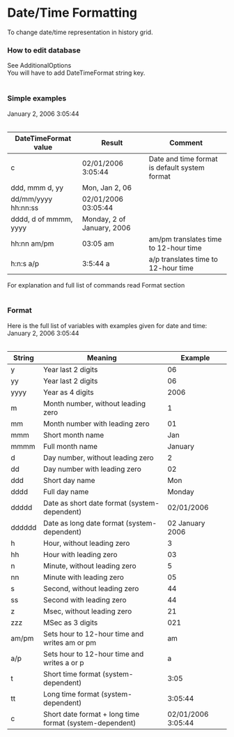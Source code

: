 # Date/Time Formatting #

To change date/time representation in history grid.

### How to edit database ###

See AdditionalOptions
<br>
You will have to add DateTimeFormat string key.<br>
<br>
<h3>Simple examples</h3>

January 2, 2006 3:05:44<br>
<br>
<table><thead><th>DateTimeFormat value</th><th>Result</th><th>Comment</th></thead><tbody>
<tr><td>c                   </td><td>02/01/2006 3:05:44</td><td>Date and time format is default system format</td></tr>
<tr><td>ddd, mmm d, yy      </td><td>Mon, Jan 2, 06</td><td>       </td></tr>
<tr><td>dd/mm/yyyy hh:nn:ss </td><td>02/01/2006 03:05:44</td><td>       </td></tr>
<tr><td>dddd, d of mmmm, yyyy</td><td>Monday, 2 of January, 2006</td><td>       </td></tr>
<tr><td>hh:nn am/pm         </td><td>03:05 am</td><td>am/pm translates time to 12-hour time</td></tr>
<tr><td>h:n:s a/p           </td><td>3:5:44 a</td><td>a/p translates time to 12-hour time</td></tr></tbody></table>

For explanation and full list of commands read Format section<br>
<br>
<h3>Format</h3>

Here is the full list of variables with examples given for date and time: January 2, 2006 3:05:44<br>
<br>
<table><thead><th>String</th><th>Meaning</th><th>Example</th></thead><tbody>
<tr><td>y     </td><td>Year last 2 digits</td><td>06     </td></tr>
<tr><td>yy    </td><td>Year last 2 digits</td><td>06     </td></tr>
<tr><td>yyyy  </td><td>Year as 4 digits</td><td>2006   </td></tr>
<tr><td>m     </td><td>Month number, without leading zero</td><td>1      </td></tr>
<tr><td>mm    </td><td>Month number with leading zero</td><td>01     </td></tr>
<tr><td>mmm   </td><td>Short month name</td><td>Jan    </td></tr>
<tr><td>mmmm  </td><td>Full month name</td><td>January</td></tr>
<tr><td>d     </td><td>Day number, without leading zero</td><td>2      </td></tr>
<tr><td>dd    </td><td>Day number with leading zero</td><td>02     </td></tr>
<tr><td>ddd   </td><td>Short day name</td><td>Mon    </td></tr>
<tr><td>dddd  </td><td>Full day name</td><td>Monday </td></tr>
<tr><td>ddddd </td><td>Date as short date format (system-dependent)</td><td>02/01/2006</td></tr>
<tr><td>dddddd</td><td>Date as long date format (system-dependent)</td><td>02 January 2006</td></tr>
<tr><td>h     </td><td>Hour, without leading zero</td><td>3      </td></tr>
<tr><td>hh    </td><td>Hour with leading zero</td><td>03     </td></tr>
<tr><td>n     </td><td>Minute, without leading zero</td><td>5      </td></tr>
<tr><td>nn    </td><td>Minute with leading zero</td><td>05     </td></tr>
<tr><td>s     </td><td>Second, without leading zero</td><td>44     </td></tr>
<tr><td>ss    </td><td>Second with leading zero</td><td>44     </td></tr>
<tr><td>z     </td><td>Msec, without leading zero</td><td>21     </td></tr>
<tr><td>zzz   </td><td>MSec as 3 digits</td><td>021    </td></tr>
<tr><td>am/pm </td><td>Sets hour to 12-hour time and writes am or pm</td><td>am     </td></tr>
<tr><td>a/p   </td><td>Sets hour to 12-hour time and writes a or p</td><td>a      </td></tr>
<tr><td>t     </td><td>Short time format (system-dependent)</td><td>3:05   </td></tr>
<tr><td>tt    </td><td>Long time format (system-dependent)</td><td>3:05:44</td></tr>
<tr><td>c     </td><td>Short date format + long time format (system-dependent)</td><td>02/01/2006 3:05:44</td></tr>